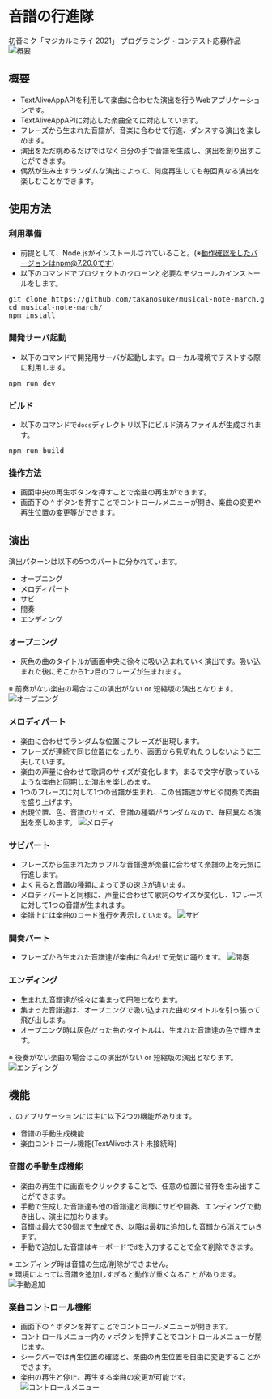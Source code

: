 # 音譜の行進隊
初音ミク「マジカルミライ 2021」 プログラミング・コンテスト応募作品
![概要](https://user-images.githubusercontent.com/38162502/135104803-7e1e9d42-7b06-4401-8c62-17a81e3f1aae.png)

## 概要
* TextAliveAppAPIを利用して楽曲に合わせた演出を行うWebアプリケーションです。
* TextAliveAppAPIに対応した楽曲全てに対応しています。
* フレーズから生まれた音譜が、音楽に合わせて行進、ダンスする演出を楽しめます。
* 演出をただ眺めるだけではなく自分の手で音譜を生成し、演出を創り出すことができます。
* 偶然が生み出すランダムな演出によって、何度再生しても毎回異なる演出を楽しむことができます。

## 使用方法
### 利用準備
* 前提として、Node.jsがインストールされていること。(※動作確認をしたバージョンはnpm@7.20.0です)
* 以下のコマンドでプロジェクトのクローンと必要なモジュールのインストールをします。
<pre>
git clone https://github.com/takanosuke/musical-note-march.git
cd musical-note-march/
npm install
</pre>

### 開発サーバ起動
* 以下のコマンドで開発用サーバが起動します。ローカル環境でテストする際に利用します。
<pre>
npm run dev
</pre>

### ビルド
* 以下のコマンドで<code>docs</code>ディレクトリ以下にビルド済みファイルが生成されます。
<pre>
npm run build
</pre>

### 操作方法
* 画面中央の再生ボタンを押すことで楽曲の再生ができます。
* 画面下の ^ ボタンを押すことでコントロールメニューが開き、楽曲の変更や再生位置の変更等ができます。

## 演出
演出パターンは以下の5つのパートに分かれています。
* オープニング
* メロディパート
* サビ
* 間奏
* エンディング

### オープニング
* 灰色の曲のタイトルが画面中央に徐々に吸い込まれていく演出です。吸い込まれた後にそこから1つ目のフレーズが生まれます。

※ 前奏がない楽曲の場合はこの演出がない or 短縮版の演出となります。
![オープニング](https://user-images.githubusercontent.com/38162502/135092518-d697801b-3b89-4f6f-a1fd-f366338de3ae.gif)

### メロディパート
* 楽曲に合わせてランダムな位置にフレーズが出現します。
* フレーズが連続で同じ位置になったり、画面から見切れたりしないように工夫しています。
* 楽曲の声量に合わせて歌詞のサイズが変化します。まるで文字が歌っているような楽曲と同期した演出を楽しめます。
* 1つのフレーズに対して1つの音譜が生まれ、この音譜達がサビや間奏で楽曲を盛り上げます。
* 出現位置、色、音譜のサイズ、音譜の種類がランダムなので、毎回異なる演出を楽しめます。
![メロディ](https://user-images.githubusercontent.com/38162502/135092504-3ed32bbe-4328-40d0-8915-e69d400eb078.gif)

### サビパート
* フレーズから生まれたカラフルな音譜達が楽曲に合わせて楽譜の上を元気に行進します。
* よく見ると音譜の種類によって足の速さが違います。
* メロディパートと同様に、声量に合わせて歌詞のサイズが変化し、1フレーズに対して1つの音譜が生まれます。
* 楽譜上には楽曲のコード進行を表示しています。
![サビ](https://user-images.githubusercontent.com/38162502/135092528-b05bd54a-e9d7-41bf-8301-b36729293006.gif)

### 間奏パート
* フレーズから生まれた音譜達が楽曲に合わせて元気に踊ります。
![間奏](https://user-images.githubusercontent.com/38162502/135092551-134ad959-bb4a-47c4-b4a5-bc1c7b937d13.gif)

### エンディング
* 生まれた音譜達が徐々に集まって円陣となります。
* 集まった音譜達は、オープニングで吸い込まれた曲のタイトルを引っ張って飛び出します。
* オープニング時は灰色だった曲のタイトルは、生まれた音譜達の色で輝きます。

※ 後奏がない楽曲の場合はこの演出がない or 短縮版の演出となります。
![エンディング](https://user-images.githubusercontent.com/38162502/135092785-7364203e-589c-4bc3-abe5-7843cf08c752.gif)

## 機能
このアプリケーションには主に以下2つの機能があります。
* 音譜の手動生成機能
* 楽曲コントロール機能(TextAliveホスト未接続時)

### 音譜の手動生成機能
* 楽曲の再生中に画面をクリックすることで、任意の位置に音符を生み出すことができます。
* 手動で生成した音譜達も他の音譜達と同様にサビや間奏、エンディングで動き出し、演出に加わります。
* 音譜は最大で30個まで生成でき、以降は最初に追加した音譜から消えていきます。
* 手動で追加した音譜はキーボードで<code>d</code>を入力することで全て削除できます。

※ エンディング時は音譜の生成/削除ができません。  
※ 環境によっては音譜を追加しすぎると動作が重くなることがあります。
![手動追加](https://user-images.githubusercontent.com/38162502/135092544-5c6980dc-326d-41d1-ba0d-98ae74e2f164.gif)

### 楽曲コントロール機能
* 画面下の ^ ボタンを押すことでコントロールメニューが開きます。
* コントロールメニュー内の v ボタンを押すことでコントロールメニューが閉じます。
* シークバーでは再生位置の確認と、楽曲の再生位置を自由に変更することができます。
* 楽曲の再生と停止、再生する楽曲の変更が可能です。
![コントロールメニュー](https://user-images.githubusercontent.com/38162502/135110750-5a11e28d-09e6-4909-8424-02b3a9a5a0b6.jpeg)
